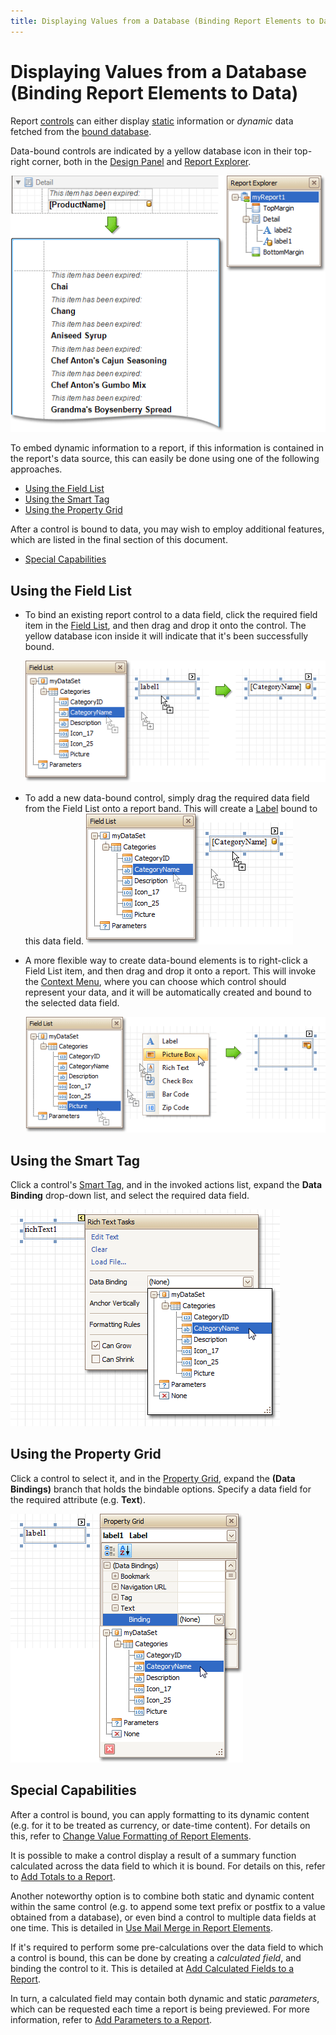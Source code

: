 ```yaml
---
title: Displaying Values from a Database (Binding Report Elements to Data)
---
```

# Displaying Values from a Database (Binding Report Elements to Data)
Report [controls](../report-designer-reference/report-controls.md) can either display [static](add-or-modify-static-information-in-your-report.md) information or _dynamic_ data fetched from the [bound database](../create-reports/binding-a-report-to-data.md).

Data-bound controls are indicated by a yellow database icon in their top-right corner, both in the [Design Panel](../report-designer-reference/report-designer-ui/design-panel.md) and [Report Explorer](../report-designer-reference/report-designer-ui/report-explorer.md).

![RD_CreateReports_BindControl_4](../../../../images/img8337.png)

To embed dynamic information to a report, if this information is contained in the report's data source, this can easily be done using one of the following approaches.
* [Using the Field List](#fieldlist)
* [Using the Smart Tag](#smarttag)
* [Using the Property Grid](#propertygrid)

After a control is bound to data, you may wish to employ additional features, which are listed in the final section of this document.
* [Special Capabilities](#special)

## <a name="fieldlist"/>Using the Field List
* To bind an existing report control to a data field, click the required field item in the [Field List](../report-designer-reference/report-designer-ui/field-list.md), and then drag and drop it onto the control. The yellow database icon inside it will indicate that it's been successfully bound.
	
	![RD_Elements_FieldList_1](../../../../images/img8266.png)
* To add a new data-bound control, simply drag the required data field from the Field List onto a report band. This will create a [Label](../report-designer-reference/report-controls/label.md) bound to this data field.
	![RD_Elements_FieldList_0](../../../../images/img8265.png)
* A more flexible way to create data-bound elements is to right-click a Field List item, and then drag and drop it onto a report. This will invoke the [Context Menu](../report-designer-reference/report-designer-ui/context-menu.md), where you can choose which control should represent your data, and it will be automatically created and bound to the selected data field.
	
	![RD_Elements_FieldList_2](../../../../images/img8267.png)

## <a name="smarttag"/>Using the Smart Tag
Click a control's [Smart Tag](../report-designer-reference/report-designer-ui/smart-tag.md), and in the invoked actions list, expand the **Data Binding** drop-down list, and select the required data field.

![RD_CreateReports_BindControl_1](../../../../images/img8334.png)

## <a name="propertygrid"/>Using the Property Grid
Click a control to select it, and in the [Property Grid](../report-designer-reference/report-designer-ui/property-grid.md), expand the **(Data Bindings)** branch that holds the bindable options. Specify a data field for the required attribute (e.g. **Text**).

![RD_CreateReports_BindControl_2](../../../../images/img8335.png)

## <a name="special"/>Special Capabilities
After a control is bound, you can apply formatting to its dynamic content (e.g. for it to be treated as currency, or date-time content). For details on this, refer to [Change Value Formatting of Report Elements](change-value-formatting-of-report-elements.md).

It is possible to make a control display a result of a summary function calculated across the data field to which it is bound. For details on this, refer to [Add Totals to a Report](add-totals-to-a-report.md).

Another noteworthy option is to combine both static and dynamic content within the same control (e.g. to append some text prefix or postfix to a value obtained from a database), or even bind a control to multiple data fields at one time. This is detailed in [Use Mail Merge in Report Elements](use-mail-merge-in-report-elements.md).

If it's required to perform some pre-calculations over the data field to which a control is bound, this can be done by creating a _calculated field_, and binding the control to it. This is detailed at [Add Calculated Fields to a Report](add-calculated-fields-to-a-report.md).

In turn, a calculated field may contain both dynamic and static _parameters_, which can be requested each time a report is being previewed. For more information, refer to [Add Parameters to a Report](add-parameters-to-a-report.md).